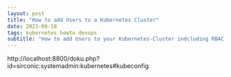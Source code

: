 ```yaml
---
layout: post
title: "How to add Users to a Kubernetes Cluster"
date: 2023-09-18
tags: kubernetes howto devops
subtitle: "How to add Users to your Kubernetes-Cluster indcluding RBAC and exporting a kubeconfig File"
---
```


http://localhost:8800/doku.php?id=sirconic:systemadmin:kubernetes#kubeconfig